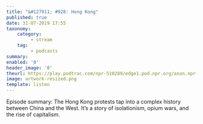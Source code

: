```yaml
---
title: "&#127911; #928: Hong Kong"
published: true
date: 31-07-2019 17:55
taxonomy:
    category:
         - stream
    tag:
         - podcasts
summary:
enabled: '0'
header_image: '0'
theurl: https://play.podtrac.com/npr-510289/edge1.pod.npr.org/anon.npr-mp3/npr/pmoney/2019/07/20190719_pmoney_pmpod928.mp3?awCollectionId=510289&awEpisodeId=743480237&orgId=1&d=1321&p=510289&story=743480237&t=podcast&e=743480237&size=21097281&ft=pod&f=510289
image: artwork-resized.png
template: listen
---
```

 
Episode summary: The Hong Kong protests tap into a complex history between China and the West. It’s a story of isolationism, opium wars, and the rise of capitalism.
